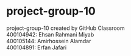 # project-group-10
project-group-10 created by GitHub Classroom <br>
400104942: Ehsan Rahmani Miyab
<br>
400105144: Amirhossein Alamdar
<br>
400104891: Erfan Jafari
<br>
